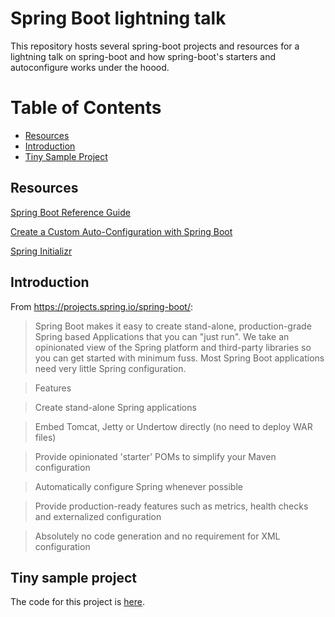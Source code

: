 # Spring Boot lightning talk

This repository hosts several spring-boot projects and resources for a lightning talk on spring-boot and how spring-boot's starters and autoconfigure works under the hoood.

# Table of Contents
* [Resources](#resources)
* [Introduction](#intro)
* [Tiny Sample Project](#tiny_sample)

## <a name="resources"></a>Resources

[Spring Boot Reference Guide][0]

[Create a Custom Auto-Configuration with Spring Boot][1]

[Spring Initializr][2]

[0]: https://docs.spring.io/spring-boot/docs/current/reference/htmlsingle
[1]: http://www.baeldung.com/spring-boot-custom-auto-configuration
[2]: https://start.spring.io/

## <a name="intro"></a>Introduction

From https://projects.spring.io/spring-boot/:

> Spring Boot makes it easy to create stand-alone, production-grade Spring based Applications that you can "just run". We take an opinionated view of the Spring platform and third-party libraries so you can get started with minimum fuss. Most Spring Boot applications need very little Spring configuration.

> Features

> Create stand-alone Spring applications

> Embed Tomcat, Jetty or Undertow directly (no need to deploy WAR files)

> Provide opinionated 'starter' POMs to simplify your Maven configuration

> Automatically configure Spring whenever possible

> Provide production-ready features such as metrics, health checks and externalized configuration

> Absolutely no code generation and no requirement for XML configuration

## <a name="tiny_sample"></a>Tiny sample project

The code for this project is [here](../blob/master/spring-boot-lightning_1).
